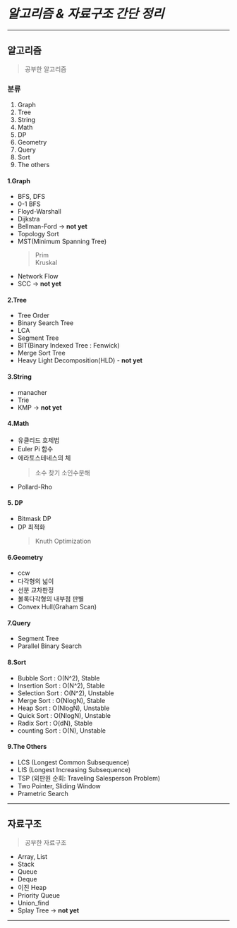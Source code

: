 # *알고리즘 & 자료구조 간단 정리*

**************************************************************************
## 알고리즘
> 공부한 알고리즘

### 분류
1. Graph
2. Tree
3. String
4. Math
5. DP
6. Geometry
7. Query
8. Sort
9. The others

#### 1.Graph
* BFS, DFS
* 0-1 BFS
* Floyd-Warshall
* Dijkstra 
* Bellman-Ford -> **not yet**
* Topology Sort
* MST(Minimum Spanning Tree)
    > Prim  
    > Kruskal   
* Network Flow
* SCC -> **not yet**

#### 2.Tree
* Tree Order
* Binary Search Tree
* LCA
* Segment Tree
* BIT(Binary Indexed Tree : Fenwick)
* Merge Sort Tree
* Heavy Light Decomposition(HLD) - **not yet**

#### 3.String
* manacher
* Trie
* KMP -> **not yet**

#### 4.Math
* 유클리드 호제법
* Euler Pi 함수
* 에라토스테네스의 체
    > 소수 찾기 
    > 소인수분해    
* Pollard-Rho

#### 5. DP
* Bitmask DP
* DP 최적화
    > Knuth Optimization    

#### 6.Geometry
* ccw
* 다각형의 넓이
* 선분 교차판정
* 볼록다각형의 내부점 판별
* Convex Hull(Graham Scan)

#### 7.Query
* Segment Tree
* Parallel Binary Search

#### 8.Sort
* Bubble Sort : O(N^2), Stable
* Insertion Sort : O(N^2), Stable
* Selection Sort : O(N^2), Unstable
* Merge Sort : O(NlogN), Stable
* Heap Sort : O(NlogN), Unstable
* Quick Sort : O(NlogN), Unstable
* Radix Sort : O(dN), Stable  
* counting Sort : O(N), Unstable

#### 9.The Others
* LCS (Longest Common Subsequence)
* LIS (Longest Increasing Subsequence)
* TSP (외판원 순회: Traveling Salesperson Problem)
* Two Pointer, Sliding Window
* Prametric Search

**************************************************************************
## 자료구조
> 공부한 자료구조

* Array, List
* Stack
* Queue
* Deque
* 이진 Heap
* Priority Queue
* Union_find
* Splay Tree -> **not yet**

**************************************************************************
